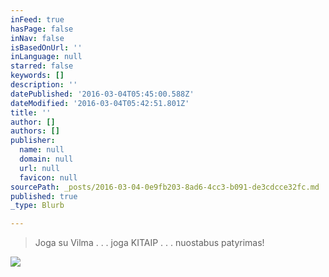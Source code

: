 ```yaml
---
inFeed: true
hasPage: false
inNav: false
isBasedOnUrl: ''
inLanguage: null
starred: false
keywords: []
description: ''
datePublished: '2016-03-04T05:45:00.588Z'
dateModified: '2016-03-04T05:42:51.801Z'
title: ''
author: []
authors: []
publisher:
  name: null
  domain: null
  url: null
  favicon: null
sourcePath: _posts/2016-03-04-0e9fb203-8ad6-4cc3-b091-de3cdcce32fc.md
published: true
_type: Blurb

---
```

> Joga su Vilma . . . joga KITAIP . . . nuostabus patyrimas!

![](https://the-grid-user-content.s3-us-west-2.amazonaws.com/056844df-1a25-4d17-b8c0-01442f54a0c9.jpg)